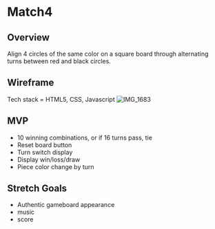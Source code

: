 # Match4

## Overview

Align 4 circles of the same color on a square board through alternating turns between red and black circles.

## Wireframe
Tech stack = HTML5, CSS, Javascript
![IMG_1683](https://user-images.githubusercontent.com/98341122/152562823-3ee115da-fdf2-408c-b78a-d428671bc112.jpg)





## MVP
- 10 winning combinations, or if 16 turns pass, tie
- Reset board button
- Turn switch display
- Display win/loss/draw
- Piece color change by turn

## Stretch Goals
- Authentic gameboard appearance
- music
- score 


